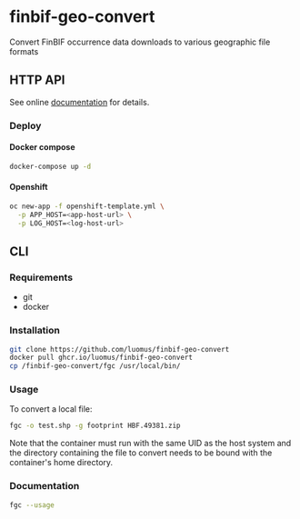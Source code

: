 # finbif-geo-convert

Convert FinBIF occurrence data downloads to various geographic file formats

## HTTP API

See online [documentation](https://fgc.rahtiapp.fi/__docs__/) for details.

### Deploy

#### Docker compose

```bash
docker-compose up -d
```

#### Openshift

```bash
oc new-app -f openshift-template.yml \
  -p APP_HOST=<app-host-url> \
  -p LOG_HOST=<log-host-url>
```

## CLI

### Requirements

* git
* docker

### Installation

```bash
git clone https://github.com/luomus/finbif-geo-convert
docker pull ghcr.io/luomus/finbif-geo-convert
cp /finbif-geo-convert/fgc /usr/local/bin/
```

### Usage

To convert a local file:

```bash
fgc -o test.shp -g footprint HBF.49381.zip
```

Note that the container must run with the same UID as the host system and the 
directory containing the file to convert needs to be bound with the container's
home directory.

### Documentation

```bash
fgc --usage
```
